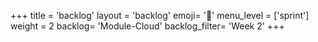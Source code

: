 +++
title = 'backlog'
layout = 'backlog'
emoji= '📝'
menu_level = ['sprint']
weight = 2
backlog= 'Module-Cloud'
backlog_filter= 'Week 2'
+++

